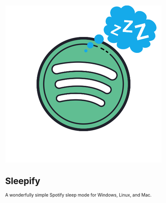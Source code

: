 ![Sleepify](./Sleepify.svg)
# Sleepify
A wonderfully simple Spotify sleep mode for Windows, Linux, and Mac.
